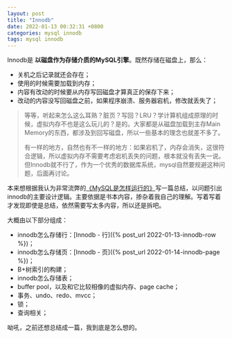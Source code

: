 ```yaml
---
layout: post
title: "Innodb"
date: 2022-01-13 00:32:31 +0800
categories: mysql innodb
tags: mysql innodb
---
```


Innodb是 **以磁盘作为存储介质的MySQL引擎**。既然存储在磁盘上，那么：
- 关机之后记录就还会存在；
- 使用的时候需要加载到内存；
- 内容有改动的时候要从内存写回磁盘才算真正的保存下来；
- 改动的内容没写回磁盘之前，如果程序崩溃、服务器宕机，修改就丢失了；

> 等等，听起来怎么这么耳熟？脏页？写回？LRU？学计算机组成原理的时候，虚拟内存不也是这么玩儿的？是的。大家都是从磁盘加载到主存Main Memory的东西，都涉及到回写磁盘，所以一些基本的理念也就差不多了。
> 
> 有一样的地方，自然也有不一样的地方：如果宕机了，内存会消失，这很符合逻辑，所以虚拟内存不需要考虑宕机丢失的问题，根本就没有丢失一说。但Innodb就不行了，作为一个优秀的数据库系统，mysql自然要规避这种问题，后面再讨论。

本来想根据我认为非常流弊的[《MySQL是怎样运行的》](https://book.douban.com/subject/35231266/)写一篇总结，以问题引出innodb的主要设计逻辑。主要依据是书本内容，掺杂着我自己的理解。写着写着才发现即使是总结，依然需要写太多内容，所以还是拆吧。

大概由以下部分组成：
- innodb怎么存储行：[Innodb - 行]({% post_url 2022-01-13-innodb-row %})；
- innodb怎么存储页：[Innodb - 页]({% post_url 2022-01-14-innodb-page %})；
- B+树索引的构建；
- innodb怎么存储表；
- buffer pool，以及和它比较相像的虚拟内存、page cache；
- 事务、undo、redo、mvcc；
- 锁；
- 查询相关；

呦吼，之前还想总结成一篇，我到底是怎么想的。

